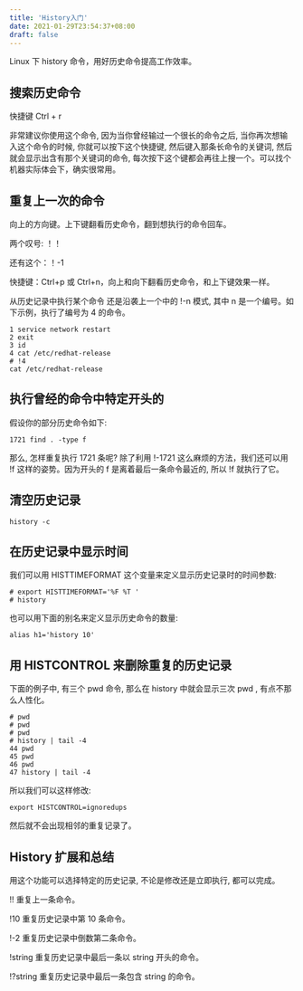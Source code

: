 ```yaml
---
title: 'History入门'
date: 2021-01-29T23:54:37+08:00
draft: false
---
```


Linux 下 history 命令，用好历史命令提高工作效率。

## 搜索历史命令

快捷键 Ctrl + r

非常建议你使用这个命令, 因为当你曾经输过一个很长的命令之后, 当你再次想输入这个命令的时候, 你就可以按下这个快捷键, 然后键入那条长命令的关键词, 然后就会显示出含有那个关键词的命令, 每次按下这个键都会再往上搜一个。可以找个机器实际体会下，确实很常用。

## 重复上一次的命令

向上的方向键。上下键翻看历史命令，翻到想执行的命令回车。

两个叹号: ！！

还有这个：！-1

快捷键：Ctrl+p 或 Ctrl+n，向上和向下翻看历史命令，和上下键效果一样。

从历史记录中执行某个命令
还是沿袭上一个中的 !-n 模式, 其中 n 是一个编号。如下示例，执行了编号为 4 的命令。

```console
1 service network restart
2 exit
3 id
4 cat /etc/redhat-release
# !4
cat /etc/redhat-release
```

## 执行曾经的命令中特定开头的

假设你的部分历史命令如下:

```console
1721 find . -type f
```

那么, 怎样重复执行 1721 条呢? 除了利用 !-1721 这么麻烦的方法，我们还可以用 !f 这样的姿势。因为开头的 f 是离着最后一条命令最近的, 所以 !f 就执行了它。

## 清空历史记录

```console
history -c
```

## 在历史记录中显示时间

我们可以用 HISTTIMEFORMAT 这个变量来定义显示历史记录时的时间参数:

```console
# export HISTTIMEFORMAT='%F %T '
# history
```

也可以用下面的别名来定义显示历史命令的数量:

```console
alias h1='history 10'
```

## 用 HISTCONTROL 来删除重复的历史记录

下面的例子中, 有三个 pwd 命令, 那么在 history 中就会显示三次 pwd , 有点不那么人性化。

```console
# pwd
# pwd
# pwd
# history | tail -4
44 pwd
45 pwd
46 pwd
47 history | tail -4
```

所以我们可以这样修改:

```console
export HISTCONTROL=ignoredups
```

然后就不会出现相邻的重复记录了。

## History 扩展和总结

用这个功能可以选择特定的历史记录, 不论是修改还是立即执行, 都可以完成。

!! 重复上一条命令。

!10 重复历史记录中第 10 条命令。

!-2 重复历史记录中倒数第二条命令。

!string 重复历史记录中最后一条以 string 开头的命令。

!?string 重复历史记录中最后一条包含 string 的命令。
